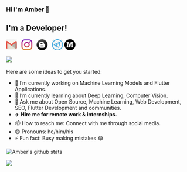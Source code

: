 ### Hi I'm Amber 👋

## I'm a Developer!

<p align='left'>
    <a href="mailto:amberkakkar01@gmail.com"><img height="30" src="https://github.com/amberkakkar01/amberkakkar01/blob/master/assets/gmail.png"></a>&nbsp;&nbsp;
    <a href="https://instagram.com/amberkakkar01"><img height="30" src="https://github.com/amberkakkar01/amberkakkar01/blob/master/assets/instagram.png"></a>&nbsp;&nbsp;
    <a href="https://amberkakkar01.github.io/Profile"><img height="30" src="https://github.com/amberkakkar01/amberkakkar01/blob/master/assets/blog.png"></a>&nbsp;&nbsp;
    <a href="https://t.me/amberkakkar01"><img height="30" src="https://github.com/amberkakkar01/amberkakkar01/blob/master/assets/telegram.jpg"></a>
    <a href="https://medium.com/@amberkakkar01"><img height="30" src="https://github.com/amberkakkar01/amberkakkar01/blob/master/assets/medium.png"></a>&nbsp;&nbsp;
</p>

![](https://komarev.com/ghpvc/?username=amberkakkar01)

Here are some ideas to get you started:

- 🔭 I’m currently working on Machine Learning Models and Flutter Applications.
- 🌱 I’m currently learning about Deep Learning, Computer Vision.
- 💬 Ask me about Open Source, Machine Learning, Web Development, SEO, Flutter Development and communities.
- ✈️ **Hire me for remote work & internships.**
- 📫 How to reach me: Connect with me through social media.
- 😄 Pronouns: he/him/his
- ⚡ Fun fact: Busy making mistakes 😂

![Amber's github stats](https://github-readme-stats.anuraghazra1.vercel.app/api?username=amberkakkar01&show_icons=true&hide_border=false&title_color=03E6FF&icon_color=79ff97&text_color=9f9f9f&bg_color=151515)

<img src="https://github-readme-stats.vercel.app/api/top-langs/?username=insaiyancvk&layout=compact&theme=radical" />

